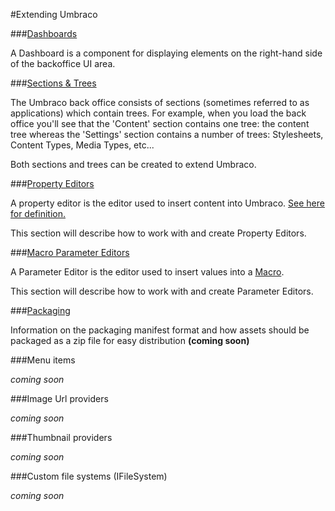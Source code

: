 #Extending Umbraco

###[Dashboards](Dashboards/index.md)

A Dashboard is a component for displaying elements on the right-hand side of the backoffice UI area.

###[Sections & Trees](Section-Trees/index.md)

The Umbraco back office consists of sections (sometimes referred to as applications) which contain trees. For example, when you load the back office you'll see that the 'Content' section contains one tree: the content tree whereas the 'Settings' section contains a number of trees: Stylesheets, Content Types, Media Types, etc...

Both sections and trees can be created to extend Umbraco.

###[Property Editors](Property-Editors/index.md)

A property editor is the editor used to insert content into Umbraco. [See here for definition.](../using-umbraco/backoffice-overview/property-editors/index.md)

This section will describe how to work with and create Property Editors.

###[Macro Parameter Editors](Macro-Parameter-Editors/index.md)

A Parameter Editor is the editor used to insert values into a [Macro](../reference/templating/macros/index.md).

This section will describe how to work with and create Parameter Editors.

###[Packaging](Packaging/index.md)

Information on the packaging manifest format and how assets should be packaged as a zip file for easy distribution
**(coming soon)**

###Menu items

*coming soon*

###Image Url providers

*coming soon*

###Thumbnail providers

*coming soon*

###Custom file systems (IFileSystem)

*coming soon*